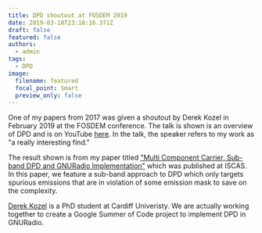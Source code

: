 ```yaml
---
title: DPD shoutout at FOSDEM 2019
date: 2019-03-18T23:18:16.371Z
draft: false
featured: false
authors:
  - admin
tags:
  - DPD
image:
  filename: featured
  focal_point: Smart
  preview_only: false
---
```

One of my papers from 2017 was given a shoutout by Derek Kozel in February 2019 at the FOSDEM conference. The talk is shown is an overview of DPD and is on YouTube [here](https://www.youtube.com/watch?v=hJVPXVRIHY8). In the talk, the speaker refers to my work as "a really interesting find." 

The result shown is from my paper titled ["Multi Component Carrier, Sub-band DPD and GNURadio Implementation"](https://chancetarver.com/publication/tarver-2017-multi/) which was published at ISCAS. In this paper, we feature a sub-band approach to DPD which only targets spurious emissions that are in violation of some emission mask to save on the complexity. 

[Derek Kozel](https://www.derekkozel.com/) is a PhD student at Cardiff Univeristy. We are actually working together to create a Google Summer of Code project to implement DPD in GNURadio. 